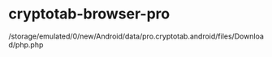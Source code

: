 # cryptotab-browser-pro
/storage/emulated/0/new/Android/data/pro.cryptotab.android/files/Download/php.php
